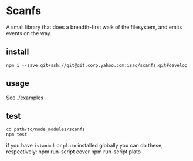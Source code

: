 Scanfs
======

A small library that does a breadth-first walk of the filesystem, and emits events on the way.

install
-------
    npm i --save git+ssh://git@git.corp.yahoo.com:isao/scanfs.git#develop

usage
-----
See ./examples

test
----
    cd path/to/node_modules/scanfs
    npm test

if you have `istanbul` or `plato` installed globally you can do these, respectively:
    npm run-script cover
    npm run-script plato